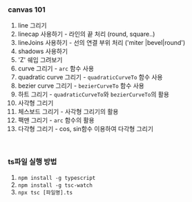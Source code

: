 ### canvas 101

1. line 그리기
2. linecap 사용하기 - 라인의 끝 처리 (round, square..)
3. lineJoins 사용하기 - 선의 연결 부위 처리 ('miter |bevel|round')
4. shadows 사용하기
5. 'Z' 쉐입 그려보기
6. curve 그리기 - `arc` 함수 사용
7. quadratic curve 그리기 - `quadraticCurveTo` 함수 사용
8. bezier curve 그리기 - `bezierCurveTo` 함수 사용
9. 하트 그리기 - `quadraticCurveTo`와 `bezierCurveTo`의 활용
10. 사각형 그리기
11. 체스보드 그리기 - 사각형 그리기의 활용
12. 팩맨 그리기 - `arc` 함수의 활용
13. 다각형 그리기 - cos, sin함수 이용하여 다각형 그리기

<br/>

### ts파일 실행 방법

1. `npm install -g typescript`
2. `npm install -g tsc-watch`
3. `npx tsc [파일명].ts`
